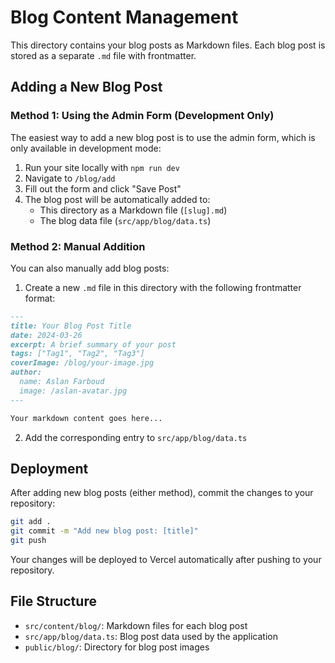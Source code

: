 # Blog Content Management

This directory contains your blog posts as Markdown files. Each blog post is stored as a separate `.md` file with frontmatter.

## Adding a New Blog Post

### Method 1: Using the Admin Form (Development Only)

The easiest way to add a new blog post is to use the admin form, which is only available in development mode:

1. Run your site locally with `npm run dev`
2. Navigate to `/blog/add`
3. Fill out the form and click "Save Post"
4. The blog post will be automatically added to:
   - This directory as a Markdown file (`[slug].md`)
   - The blog data file (`src/app/blog/data.ts`)

### Method 2: Manual Addition

You can also manually add blog posts:

1. Create a new `.md` file in this directory with the following frontmatter format:

```md
---
title: Your Blog Post Title
date: 2024-03-26
excerpt: A brief summary of your post
tags: ["Tag1", "Tag2", "Tag3"]
coverImage: /blog/your-image.jpg
author:
  name: Aslan Farboud
  image: /aslan-avatar.jpg
---

Your markdown content goes here...
```

2. Add the corresponding entry to `src/app/blog/data.ts`

## Deployment

After adding new blog posts (either method), commit the changes to your repository:

```bash
git add .
git commit -m "Add new blog post: [title]"
git push
```

Your changes will be deployed to Vercel automatically after pushing to your repository.

## File Structure

- `src/content/blog/`: Markdown files for each blog post
- `src/app/blog/data.ts`: Blog post data used by the application
- `public/blog/`: Directory for blog post images
